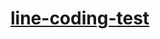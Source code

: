 # [line-coding-test](https://github.com/line/recruiting-resources-jp/tree/main/techtrain/1st-mission)
